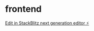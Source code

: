 # frontend

[Edit in StackBlitz next generation editor ⚡️](https://stackblitz.com/~/github.com/dkofiarmah/frontend)